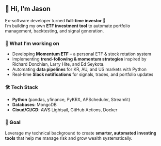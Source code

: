 ## 👋 Hi, I’m Jason

Ex-software developer turned **full-time investor** 🚀  
I’m building my own **ETF investment tool** to automate portfolio management, backtesting, and signal generation.

### 🔎 What I’m working on
- Developing **Momentum ETF** – a personal ETF & stock rotation system  
- Implementing **trend-following & momentum strategies** inspired by Richard Donchian, Larry Hite, and Ed Seykota. 
- Automating **data pipelines** for KR, AU, and US markets with Python
- Real-time **Slack notifications** for signals, trades, and portfolio updates  

### 🛠️ Tech Stack
- **Python** (pandas, yfinance, PyKRX, APScheduler, Streamlit)  
- **Databases**: MongoDB  
- **Cloud/CI/CD**: AWS Lightsail, GitHub Actions, Docker  

### 🎯 Goal
Leverage my technical background to create **smarter, automated investing tools** that help me manage risk and grow wealth systematically.
